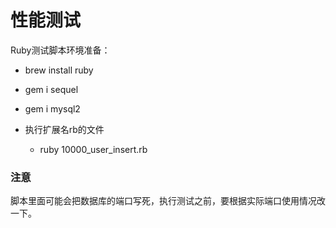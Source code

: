 # 性能测试

Ruby测试脚本环境准备：

- brew install ruby
- gem i sequel
- gem i mysql2

- 执行扩展名rb的文件
  - ruby 10000_user_insert.rb

### 注意

脚本里面可能会把数据库的端口写死，执行测试之前，要根据实际端口使用情况改一下。
